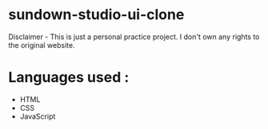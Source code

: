 ﻿# sundown-studio-ui-clone 
Disclaimer - This is just a personal practice project. I don't own any rights to the original website.
# Languages used :
- HTML
- CSS
- JavaScript
